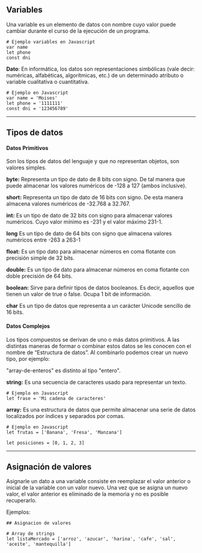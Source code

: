 ## Variables

Una variable es un elemento de datos con nombre cuyo valor puede cambiar durante el curso de la ejecución de un programa.

```
# Ejemplo variables en Javascript
var name
let phone
const dni
```

<b>Dato</b>: En informática, los datos son representaciones simbólicas (vale decir: numéricas, alfabéticas, algorítmicas, etc.) de un determinado atributo o variable cualitativa o cuantitativa.

```
# Ejemplo en Javascript
var name = 'Moises'
let phone = '1111111'
const dni = '123456789'
```

----

## Tipos de datos

#### Datos Primitivos
Son los tipos de datos del lenguaje y que no representan objetos, son valores simples.

<b>byte:</b> Representa un tipo de dato de 8 bits con signo. De tal manera que puede almacenar los valores numéricos de -128 a 127 (ambos inclusive).

<b>short:</b> Representa un tipo de dato de 16 bits con signo. De esta manera almacena valores numéricos de -32.768 a 32.767.

<b>int:</b> Es un tipo de dato de 32 bits con signo para almacenar valores numéricos. Cuyo valor mínimo es -231 y el valor máximo 231-1.

<b>long</b> Es un tipo de dato de 64 bits con signo que almacena valores numéricos entre -263 a 263-1

<b>float:</b> Es un tipo dato para almacenar números en coma flotante con precisión simple de 32 bits.

<b>double:</b> Es un tipo de dato para almacenar números en coma flotante con doble precisión de 64 bits.

<b>boolean:</b> Sirve para definir tipos de datos booleanos. Es decir, aquellos que tienen un valor de true o false. Ocupa 1 bit de información.

<b>char</b> Es un tipo de datos que representa a un carácter Unicode sencillo de 16 bits.

#### Datos Complejos

Los tipos compuestos se derivan de uno o más datos primitivos. A las distintas maneras de formar o combinar estos datos se les conocen con el nombre de “Estructura de datos”. Al combinarlo podemos crear un nuevo tipo, por ejemplo:

"array-de-enteros" es distinto al tipo "entero".

<b>string:</b> Es una secuencia de caracteres usado para representar un texto.

```
# Ejemplo en Javascript
let frase = 'Mi cadena de caracteres'
```

<b>array:</b> Es una estructura de datos que permite almacenar una serie de datos localizados por índices y separados por comas.

```
# Ejemplo en Javascript
let frutas = ['Banana', 'Fresa', 'Manzana']

let posiciones = [0, 1, 2, 3]
```

----

## Asignación de valores

Asignarle un dato a una variable consiste en reemplazar el valor anterior o inicial de la variable con un valor nuevo. Una vez que se asigna un nuevo valor, el valor anterior es eliminado de la memoria y no es posible recuperarlo.

Ejemplos:

```
## Asignacion de valores

# Array de strings
let listaMercado = ['arroz', 'azucar', 'harina', 'cafe', 'sal', 'aceite', 'mantequilla']
```
